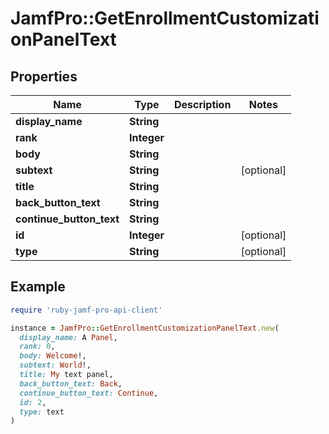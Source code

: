# JamfPro::GetEnrollmentCustomizationPanelText

## Properties

| Name | Type | Description | Notes |
| ---- | ---- | ----------- | ----- |
| **display_name** | **String** |  |  |
| **rank** | **Integer** |  |  |
| **body** | **String** |  |  |
| **subtext** | **String** |  | [optional] |
| **title** | **String** |  |  |
| **back_button_text** | **String** |  |  |
| **continue_button_text** | **String** |  |  |
| **id** | **Integer** |  | [optional] |
| **type** | **String** |  | [optional] |

## Example

```ruby
require 'ruby-jamf-pro-api-client'

instance = JamfPro::GetEnrollmentCustomizationPanelText.new(
  display_name: A Panel,
  rank: 0,
  body: Welcome!,
  subtext: World!,
  title: My text panel,
  back_button_text: Back,
  continue_button_text: Continue,
  id: 2,
  type: text
)
```

